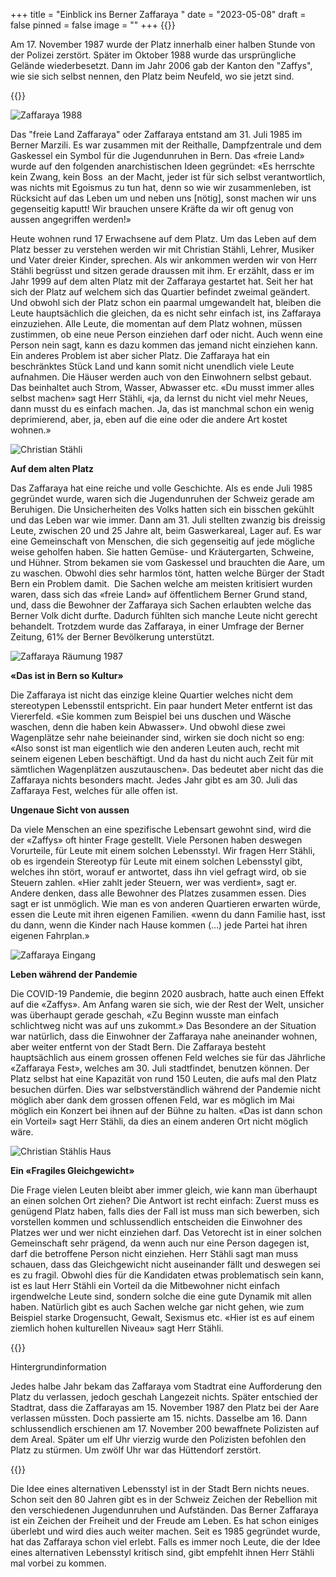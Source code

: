 +++
title = "Einblick ins Berner Zaffaraya "
date = "2023-05-08"
draft = false
pinned = false
image = ""
+++
{{<lead>}}

Am 17. November 1987 wurde der Platz innerhalb einer halben Stunde von der Polizei zerstört. Später im Oktober 1988 wurde das ursprüngliche Gelände wiederbesetzt. Dann im Jahr 2006 gab der Kanton den "Zaffys", wie sie sich selbst nennen, den Platz beim Neufeld, wo sie jetzt sind.

{{</lead>}}

![Zaffaraya 1988](zaffaraya-1988.png)

Das "freie Land Zaffaraya" oder Zaffaraya entstand am 31. Juli 1985 im Berner Marzili. Es war zusammen mit der Reithalle, Dampfzentrale und dem Gaskessel ein Symbol für die Jugendunruhen in Bern. Das «freie Land» wurde auf den folgenden anarchistischen Ideen gegründet: «Es herrschte kein Zwang, kein Boss  an der Macht, jeder ist für sich selbst verantwortlich, was nichts mit Egoismus zu tun hat, denn so wie wir zusammenleben, ist Rücksicht auf das Leben um und neben uns \[nötig], sonst machen wir uns gegenseitig kaputt! Wir brauchen unsere Kräfte da wir oft genug von aussen angegriffen werden!»

Heute wohnen rund 17 Erwachsene auf dem Platz. Um das Leben auf dem Platz besser zu verstehen werden wir mit Christian Stähli, Lehrer, Musiker und Vater dreier Kinder, sprechen. Als wir ankommen werden wir von Herr Stähli begrüsst und sitzen gerade draussen mit ihm. Er erzählt, dass er im Jahr 1999 auf dem alten Platz mit der Zaffaraya gestartet hat. Seit her hat sich der Platz auf welchem sich das Quartier befindet zweimal geändert. Und obwohl sich der Platz schon ein paarmal umgewandelt hat, bleiben die Leute hauptsächlich die gleichen, da es nicht sehr einfach ist, ins Zaffaraya einzuziehen. Alle Leute, die momentan auf dem Platz wohnen, müssen zustimmen, ob eine neue Person einziehen darf oder nicht. Auch wenn eine Person nein sagt, kann es dazu kommen das jemand nicht einziehen kann. Ein anderes Problem ist aber sicher Platz. Die Zaffaraya hat ein beschränktes Stück Land und kann somit nicht unendlich viele Leute aufnahmen. Die Häuser werden auch von den Einwohnern selbst gebaut. Das beinhaltet auch Strom, Wasser, Abwasser etc. «Du musst immer alles selbst machen» sagt Herr Stähli, «ja, da lernst du nicht viel mehr Neues, dann musst du es einfach machen. Ja, das ist manchmal schon ein wenig deprimierend, aber, ja, eben auf die eine oder die andere Art kostet wohnen.»

![Christian Stähli](christian-stahli.png)

**Auf dem alten Platz**

Das Zaffaraya hat eine reiche und volle Geschichte. Als es ende Juli 1985 gegründet wurde, waren sich die Jugendunruhen der Schweiz gerade am Beruhigen. Die Unsicherheiten des Volks hatten sich ein bisschen gekühlt und das Leben war wie immer. Dann am 31. Juli stellten zwanzig bis dreissig Leute, zwischen 20 und 25 Jahre alt, beim Gaswerkareal, Lager auf. Es war eine Gemeinschaft von Menschen, die sich gegenseitig auf jede mögliche weise geholfen haben. Sie hatten Gemüse- und Kräutergarten, Schweine, und Hühner. Strom bekamen sie vom Gaskessel und brauchten die Aare, um zu waschen. Obwohl dies sehr harmlos tönt, hatten welche Bürger der Stadt Bern ein Problem damit.  Die Sachen welche am meisten kritisiert wurden waren, dass sich das «freie Land» auf öffentlichem Berner Grund stand, und, dass die Bewohner der Zaffaraya sich Sachen erlaubten welche das Berner Volk dicht durfte. Dadurch fühlten sich manche Leute nicht gerecht behandelt. Trotzdem wurde das Zaffaraya, in einer Umfrage der Berner Zeitung, 61% der Berner Bevölkerung unterstützt.

![Zaffaraya Räumung 1987](zaffaraya-raumung.png)

**«Das ist in Bern so Kultur»**

Die Zaffaraya ist nicht das einzige kleine Quartier welches nicht dem stereotypen Lebensstil entspricht. Ein paar hundert Meter entfernt ist das Viererfeld. «Sie kommen zum Beispiel bei uns duschen und Wäsche waschen, denn die haben kein Abwasser». Und obwohl diese zwei Wagenplätze sehr nahe beieinander sind, wirken sie doch nicht so eng: «Also sonst ist man eigentlich wie den anderen Leuten auch, recht mit seinem eigenen Leben beschäftigt. Und da hast du nicht auch Zeit für mit sämtlichen Wagenplätzen auszutauschen». Das bedeutet aber nicht das die Zaffaraya nichts besonders macht. Jedes Jahr gibt es am 30. Juli das Zaffaraya Fest, welches für alle offen ist.

**Ungenaue Sicht von aussen**

Da viele Menschen an eine spezifische Lebensart gewohnt sind, wird die der «Zaffys» oft hinter Frage gestellt. Viele Personen haben deswegen Vorurteile, für Leute mit einem solchen Lebensstyl. Wir fragen Herr Stähli, ob es irgendein Stereotyp für Leute mit einem solchen Lebensstyl gibt, welches ihn stört, worauf er antwortet, dass ihn viel gefragt wird, ob sie Steuern zahlen. «Hier zahlt jeder Steuern, wer was verdient», sagt er. Andere denken, dass alle Bewohner des Platzes zusammen essen. Dies sagt er ist unmöglich. Wie man es von anderen Quartieren erwarten würde, essen die Leute mit ihren eigenen Familien. «wenn du dann Familie hast, isst du dann, wenn die Kinder nach Hause kommen (…) jede Partei hat ihren eigenen Fahrplan.»

![Zaffaraya Eingang](zaffaraya-eingang.png)

**Leben während der Pandemie**

Die COVID-19 Pandemie, die beginn 2020 ausbrach, hatte auch einen Effekt auf die «Zaffys». Am Anfang waren sie sich, wie der Rest der Welt, unsicher was überhaupt gerade geschah, «Zu Beginn wusste man einfach schlichtweg nicht was auf uns zukommt.» Das Besondere an der Situation war natürlich, dass die Einwohner der Zaffaraya nahe aneinander wohnen, aber weiter entfernt von der Stadt Bern. Die Zaffaraya besteht hauptsächlich aus einem grossen offenen Feld welches sie für das Jährliche «Zaffaraya Fest», welches am 30. Juli stadtfindet, benutzen können. Der Platz selbst hat eine Kapazität von rund 150 Leuten, die aufs mal den Platz besuchen dürfen. Dies war selbstverständlich während der Pandemie nicht möglich aber dank dem grossen offenen Feld, war es möglich im Mai möglich ein Konzert bei ihnen auf der Bühne zu halten. «Das ist dann schon ein Vorteil» sagt Herr Stähli, da dies an einem anderen Ort nicht möglich wäre.

![Christian Stählis Haus](christian-stahlis-haus.png)

**Ein «Fragiles Gleichgewicht»**

Die Frage vielen Leuten bleibt aber immer gleich, wie kann man überhaupt an einen solchen Ort ziehen? Die Antwort ist recht einfach: Zuerst muss es genügend Platz haben, falls dies der Fall ist muss man sich bewerben, sich vorstellen kommen und schlussendlich entscheiden die Einwohner des Platzes wer und wer nicht einziehen darf. Das Vetorecht ist in einer solchen Gemeinschaft sehr prägend, da wenn auch nur eine Person dagegen ist, darf die betroffene Person nicht einziehen. Herr Stähli sagt man muss schauen, dass das Gleichgewicht nicht auseinander fällt und deswegen sei es zu fragil. Obwohl dies für die Kandidaten etwas problematisch sein kann, ist es laut Herr Stähli ein Vorteil da die Mitbewohner nicht einfach irgendwelche Leute sind, sondern solche die eine gute Dynamik mit allen haben. Natürlich gibt es auch Sachen welche gar nicht gehen, wie zum Beispiel starke Drogensucht, Gewalt, Sexismus etc. «Hier ist es auf einem ziemlich hohen kulturellen Niveau» sagt Herr Stähli.

{{<box>}}

Hintergrundinformation

Jedes halbe Jahr bekam das Zaffaraya vom Stadtrat eine Aufforderung den Platz du verlassen, jedoch geschah Langezeit nichts. Später entschied der Stadtrat, dass die Zaffarayas am 15. November 1987 den Platz bei der Aare verlassen müssten. Doch passierte am 15. nichts. Dasselbe am 16. Dann schlussendlich erschienen am 17. November 200 bewaffnete Polizisten auf dem Areal. Später um elf Uhr vierzig wurde den Polizisten befohlen den Platz zu stürmen. Um zwölf Uhr war das Hüttendorf zerstört.

{{</box>}}

Die Idee eines alternativen Lebensstyl ist in der Stadt Bern nichts neues. Schon seit den 80 Jahren gibt es in der Schweiz Zeichen der Rebellion mit den verschiedenen Jugendunruhen und Aufständen. Das Berner Zaffaraya ist ein Zeichen der Freiheit und der Freude am Leben. Es hat schon einiges überlebt und wird dies auch weiter machen. Seit es 1985 gegründet wurde, hat das Zaffaraya schon viel erlebt. Falls es immer noch Leute, die der Idee eines alternativen Lebensstyl kritisch sind, gibt empfehlt ihnen Herr Stähli mal vorbei zu kommen.